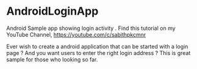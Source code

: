 # AndroidLoginApp
Android Sample app showing login activity . Find this tutorial on my YouTube Channel, https://youtube.com/c/sabithpkcmnr


Ever wish to create a android application that can be started with a login page ? And you want users to enter the right login address ? This is great sample for those who looking so far.
